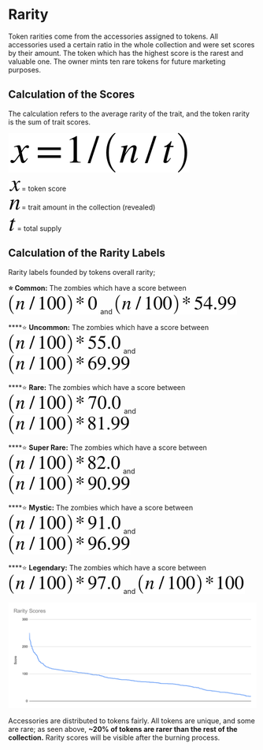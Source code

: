# Rarity

Token rarities come from the accessories assigned to tokens. All accessories used a certain ratio in the whole collection and were set scores by their amount. The token which has the highest score is the rarest and valuable one. The owner mints ten rare tokens for future marketing purposes.

## Calculation of the Scores

The calculation refers to the average rarity of the trait, and the token rarity is the sum of trait scores.

![](.gitbook/assets/math.svg)

![](.gitbook/assets/xmath.svg)= token score

![](.gitbook/assets/n.svg)= trait amount in the collection (revealed)

![](.gitbook/assets/t.svg)= total supply

## Calculation of the Rarity Labels

Rarity labels founded by tokens overall rarity;

****:star:** Common:** The zombies which have a score between ![](.gitbook/assets/1.svg) and ![](.gitbook/assets/2.svg)

****:star: **Uncommon:** The zombies which have a score between ![](.gitbook/assets/3.svg) and ![](.gitbook/assets/4.svg)

****:star: **Rare:** The zombies which have a score between ![](.gitbook/assets/5.svg) and ![](.gitbook/assets/6.svg)

****:star: **Super Rare:** The zombies which have a score between ![](.gitbook/assets/7.svg) and ![](.gitbook/assets/8.svg)

****:star: **Mystic:** The zombies which have a score between ![](.gitbook/assets/9.svg) and ![](.gitbook/assets/10.svg)

****:star: **Legendary:** The zombies which have a score between ![](.gitbook/assets/11.svg) and ![](.gitbook/assets/12.svg)

![Rarity chart (based on minted 3024 tokens)](images/rarity-chart.svg)

Accessories are distributed to tokens fairly. All tokens are unique, and some are rare; as seen above, **\~20% of tokens are rarer than the rest of the collection.** Rarity scores will be visible after the burning process.
